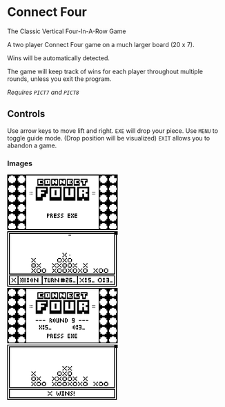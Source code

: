 # Connect Four

The Classic Vertical Four-In-A-Row Game

A two player Connect Four game on a much larger board (20 x 7).

Wins will be automatically detected.

The game will keep track of wins for each player throughout multiple rounds, unless you exit the program.

_Requires `PICT7` and `PICT8`_

## Controls

Use arrow keys to move lift and right. `EXE` will drop your piece.
Use `MENU` to toggle guide mode. (Drop position will be visualized) `EXIT` allows you to abandon a game.

### Images

<p float="left">
<img style="width: 256px; image-rendering: pixelated;" src="../_images/img6.bmp">
<img style="width: 256px; image-rendering: pixelated;" src="../_images/img8.bmp">
<img style="width: 256px; image-rendering: pixelated;" src="../_images/img7.bmp">
<img style="width: 256px; image-rendering: pixelated;" src="../_images/img5.bmp">
</p>
